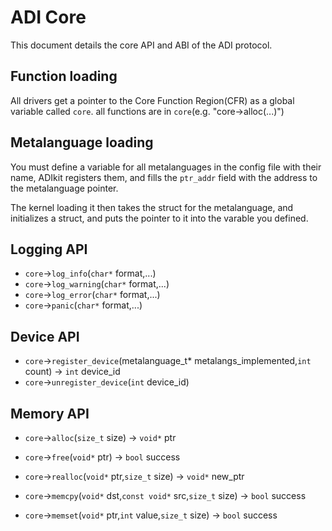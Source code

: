 # ADI Core
This document details the core API and ABI of the ADI protocol.

## Function loading
All drivers get a pointer to the Core Function Region(CFR) as a global variable called `core`.
all functions are in `core`(e.g. "core->alloc(...)")

## Metalanguage loading
You must define a variable for all metalanguages in the config file with their name, ADIkit registers them, and fills the `ptr_addr` field with the address to the metalanguage pointer.

The kernel loading it then takes the struct for the metalanguage, and initializes a struct, and puts the pointer to it into the varable you defined.

## Logging API
* `core`->`log_info`(`char*` format,...)
* `core`->`log_warning`(`char*` format,...)
* `core`->`log_error`(`char*` format,...)
* `core`->`panic`(`char*` format,...)

## Device API
* `core`->`register_device`(metalanguage_t* metalangs_implemented,`int` count) -> `int` device_id
* `core`->`unregister_device`(`int` device_id)

## Memory API
* `core`->`alloc`(`size_t` size) -> `void*` ptr
* `core`->`free`(`void*` ptr) -> `bool` success
* `core`->`realloc`(`void*` ptr,`size_t` size) -> `void*` new_ptr

* `core`->`memcpy`(`void*` dst,`const void*` src,`size_t` size) -> `bool` success
* `core`->`memset`(`void*` ptr,`int` value,`size_t` size) -> `bool` success

